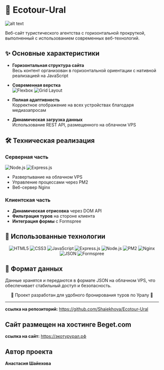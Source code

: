 # 🌿 Ecotour-Ural

![alt text](https://github.com/Shaiekhova/Ecotour-Ural/blob/main/images/gif-readmi.gif)

Веб-сайт туристического агентства с горизонтальной прокруткой, выполненный с использованием современных веб-технологий.

## ✨ Основные характеристики

- **Горизонтальная структура сайта**  
  Весь контент организован в горизонтальной ориентации с нативной реализацией на JavaScript

- **Современная верстка**  
  ![Flexbox](https://img.shields.io/badge/Flexbox-1572B6?style=flat-square&logo=css3&logoColor=white) ![Grid Layout](https://img.shields.io/badge/Grid_Layout-1572B6?style=flat-square&logo=css3&logoColor=white)  

- **Полная адаптивность**  
  Корректное отображение на всех устройствах благодаря медиазапросам

- **Динамическая загрузка данных**  
  Использование REST API, размещенного на облачном VPS

## 🛠 Техническая реализация

### Серверная часть
![Node.js](https://img.shields.io/badge/Node.js-43853D?style=flat-square&logo=node.js&logoColor=white) ![Express.js](https://img.shields.io/badge/Express.js-404D59?style=flat-square&logo=express&logoColor=white)  
- Развертывание на облачном VPS  
- Управление процессами через PM2  
- Веб-сервер Nginx  

### Клиентская часть
- **Динамическая отрисовка** через DOM API  
- **Фильтрация туров** на стороне клиента  
- **Интеграция формы** с Formspree  

## 🔧 Использованные технологии

<div align="center">

![HTML5](https://img.shields.io/badge/HTML5-E34F26?style=for-the-badge&logo=html5&logoColor=white)
![CSS3](https://img.shields.io/badge/CSS3-1572B6?style=for-the-badge&logo=css3&logoColor=white)
![JavaScript](https://img.shields.io/badge/JavaScript-F7DF1E?style=for-the-badge&logo=javascript&logoColor=black)
![Express.js](https://img.shields.io/badge/Express.js-000000?style=for-the-badge&logo=express&logoColor=white)
![Node.js](https://img.shields.io/badge/Node.js-339933?style=for-the-badge&logo=nodedotjs&logoColor=white)
![PM2](https://img.shields.io/badge/PM2-2B037A?style=for-the-badge&logo=pm2&logoColor=white)
![Nginx](https://img.shields.io/badge/Nginx-009639?style=for-the-badge&logo=nginx&logoColor=white)
![JSON](https://img.shields.io/badge/JSON-000000?style=for-the-badge&logo=json&logoColor=white)
![Formspree](https://img.shields.io/badge/Formspree-5A45FF?style=for-the-badge)

</div>

## 📄 Формат данных
Данные хранятся и передаются в формате JSON на облачном VPS, что обеспечивает стабильный доступ и безопасность.

<div align="center">
🌲 Проект разработан для удобного бронирования туров по Уралу 🌲
</div>

---

**ссылка на репозиторий:** https://github.com/Shaiekhova/Ecotour-Ural

## Сайт размещен на хостинге Beget.com
**ссылка на сайт:** https://экотурурал.рф

## Автор проекта
**Анастасия Шайехова** 
